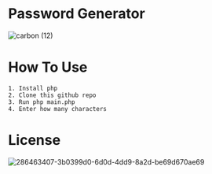 # Password Generator
![carbon (12)](https://github.com/ICWR-TEAM/passGen/assets/45759837/16b55096-64bc-4502-aeee-287e84ca9ebe)

# How To Use

```
1. Install php
2. Clone this github repo
3. Run php main.php
4. Enter how many characters
```

# License
![286463407-3b0399d0-6d0d-4dd9-8a2d-be69d670ae69](https://github.com/ICWR-TEAM/passGen/assets/45759837/0c8c50b4-ff8b-4d7c-8307-a502fbc2473d)
